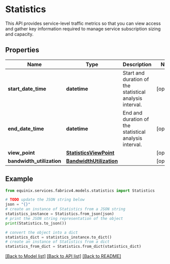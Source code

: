 # Statistics

This API provides service-level traffic metrics so that you can view access and gather key information required to manage service subscription sizing and capacity.

## Properties

Name | Type | Description | Notes
------------ | ------------- | ------------- | -------------
**start_date_time** | **datetime** | Start and duration of the statistical analysis interval. | [optional] 
**end_date_time** | **datetime** | End and duration of the statistical analysis interval. | [optional] 
**view_point** | [**StatisticsViewPoint**](StatisticsViewPoint.md) |  | [optional] 
**bandwidth_utilization** | [**BandwidthUtilization**](BandwidthUtilization.md) |  | [optional] 

## Example

```python
from equinix.services.fabricv4.models.statistics import Statistics

# TODO update the JSON string below
json = "{}"
# create an instance of Statistics from a JSON string
statistics_instance = Statistics.from_json(json)
# print the JSON string representation of the object
print(Statistics.to_json())

# convert the object into a dict
statistics_dict = statistics_instance.to_dict()
# create an instance of Statistics from a dict
statistics_from_dict = Statistics.from_dict(statistics_dict)
```
[[Back to Model list]](../README.md#documentation-for-models) [[Back to API list]](../README.md#documentation-for-api-endpoints) [[Back to README]](../README.md)


